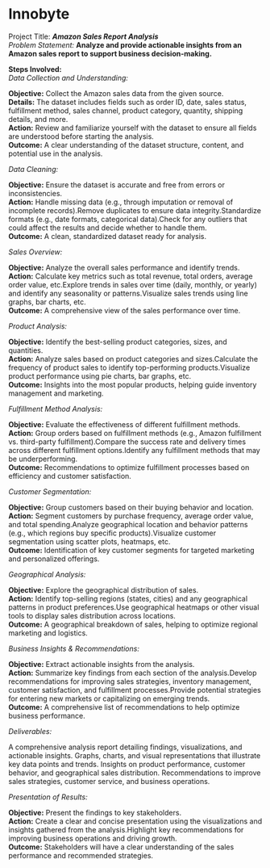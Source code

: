 # Innobyte

Project Title: _***Amazon Sales Report Analysis***_<br />
_Problem Statement:_
**Analyze and provide actionable insights from an Amazon sales report to support business decision-making.**

**Steps Involved:**<br />
_*Data Collection and Understanding:*_

**Objective:** Collect the Amazon sales data from the given source.<br />
**Details:** The dataset includes fields such as order ID, date, sales status, fulfillment method, sales channel, product category, quantity, shipping details, and more.<br />
**Action:** Review and familiarize yourself with the dataset to ensure all fields are understood before starting the analysis.<br />
**Outcome:** A clear understanding of the dataset structure, content, and potential use in the analysis.<br />

*Data Cleaning:*

**Objective:** Ensure the dataset is accurate and free from errors or inconsistencies.<br />
**Action:** Handle missing data (e.g., through imputation or removal of incomplete records).Remove duplicates to ensure data integrity.Standardize formats (e.g., date formats, categorical data).Check for any outliers that could affect the results and decide whether to handle them.<br />
**Outcome:** A clean, standardized dataset ready for analysis.

*Sales Overview:*

**Objective:** Analyze the overall sales performance and identify trends.<br />
**Action:** Calculate key metrics such as total revenue, total orders, average order value, etc.Explore trends in sales over time (daily, monthly, or yearly) and identify any seasonality or patterns.Visualize sales trends using line graphs, bar charts, etc.<br />
**Outcome:** A comprehensive view of the sales performance over time.

*Product Analysis:*

**Objective:** Identify the best-selling product categories, sizes, and quantities.<br />
**Action:** Analyze sales based on product categories and sizes.Calculate the frequency of product sales to identify top-performing products.Visualize product performance using pie charts, bar graphs, etc.<br />
**Outcome:** Insights into the most popular products, helping guide inventory management and marketing.

*Fulfillment Method Analysis:*

**Objective:** Evaluate the effectiveness of different fulfillment methods.<br />
**Action:** Group orders based on fulfillment methods (e.g., Amazon fulfillment vs. third-party fulfillment).Compare the success rate and delivery times across different fulfillment options.Identify any fulfillment methods that may be underperforming.<br />
**Outcome:** Recommendations to optimize fulfillment processes based on efficiency and customer satisfaction.

*Customer Segmentation:*

**Objective:** Group customers based on their buying behavior and location.<br />
**Action:** Segment customers by purchase frequency, average order value, and total spending.Analyze geographical location and behavior patterns (e.g., which regions buy specific products).Visualize customer segmentation using scatter plots, heatmaps, etc.<br />
**Outcome:** Identification of key customer segments for targeted marketing and personalized offerings.

*Geographical Analysis:*

**Objective:** Explore the geographical distribution of sales.<br />
**Action:** Identify top-selling regions (states, cities) and any geographical patterns in product preferences.Use geographical heatmaps or other visual tools to display sales distribution across locations.<br />
**Outcome:** A geographical breakdown of sales, helping to optimize regional marketing and logistics.

*Business Insights & Recommendations:*

**Objective:** Extract actionable insights from the analysis.<br />
**Action:** Summarize key findings from each section of the analysis.Develop recommendations for improving sales strategies, inventory management, customer satisfaction, and fulfillment processes.Provide potential strategies for entering new markets or capitalizing on emerging trends.<br />
**Outcome:** A comprehensive list of recommendations to help optimize business performance.

*Deliverables:*

A comprehensive analysis report detailing findings, visualizations, and actionable insights.
Graphs, charts, and visual representations that illustrate key data points and trends.
Insights on product performance, customer behavior, and geographical sales distribution.
Recommendations to improve sales strategies, customer service, and business operations.

*Presentation of Results:*

**Objective:** Present the findings to key stakeholders.<br />
**Action:** Create a clear and concise presentation using the visualizations and insights gathered from the analysis.Highlight key recommendations for improving business operations and driving growth.<br />
**Outcome:** Stakeholders will have a clear understanding of the sales performance and recommended strategies.

